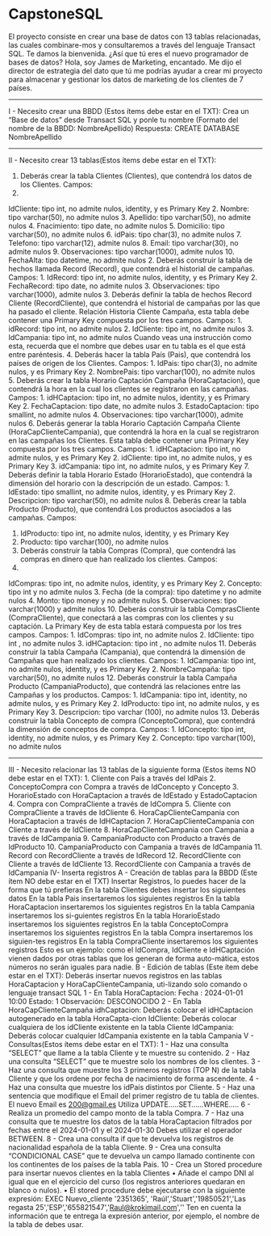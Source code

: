 # CapstoneSQL



El proyecto consiste en crear una base de datos con 13 tablas relacionadas, las cuales combinare-mos y consultaremos a través del lenguaje Transact SQL.
Te damos la bienvenida.
¿Así que tú eres el nuevo programador de bases de datos?
Hola, soy James de Marketing, encantado. Me dijo el director de estrategia del dato que tú me podrías ayudar a crear mi proyecto para almacenar y gestionar los datos de marketing de los clientes de 7 países.
____________________________________________________________
I - Necesito crear una BBDD (Estos ítems debe estar en el TXT):
Crea un “Base de datos” desde Transact SQL y ponle tu nombre (Formato del nombre de la BBDD: NombreApellido)
Respuesta: CREATE DATABASE NombreApellido
____________________________________________________________
II - Necesito crear 13 tablas(Estos ítems debe estar en el TXT):
1. Deberás crear la tabla Clientes (Clientes), que contendrá los datos de los Clientes. Campos:
1.
IdCliente: tipo int, no admite nulos, identity, y es Primary Key
2.
Nombre: tipo varchar(50), no admite nulos
3.
Apellido: tipo varchar(50), no admite nulos
4.
Fnacimiento: tipo date, no admite nulos
5.
Domicilio: tipo varchar(50), no admite nulos
6.
idPais: tipo char(3), no admite nulos
7.
Telefono: tipo varchar(12), admite nulos
8.
Email: tipo varchar(30), no admite nulos
9.
Observaciones: tipo varchar(1000), admite nulos
10.
FechaAlta: tipo datetime, no admite nulos
2. Deberás construir la tabla de hechos llamada Record (Record), que contendrá el historial de campañas. Campos:
1.
IdRecord: tipo int, no admite nulos, identity, y es Primary Key
2.
FechaRecord: tipo date, no admite nulos
3.
Observaciones: tipo varchar(1000), admite nulos
3. Deberás definir la tabla de hechos Record Cliente (RecordCliente), que contendrá el historial de campañas por las que ha pasado el cliente. Relación Historia Cliente Campaña, esta tabla debe contener una Primary Key compuesta por los tres campos. Campos:
1.
idRecord: tipo int, no admite nulos
2.
IdCliente: tipo int, no admite nulos
3.
IdCampania: tipo int, no admite nulos
Cuando veas una instrucción como esta, recuerda que el nombre que debes usar en tu tabla es el que está entre paréntesis.
4. Deberás hacer la tabla País (Pais), que contendrá los países de origen de los Clientes. Campos:
1.
IdPais: tipo char(3), no admite nulos, y es Primary Key
2.
NombrePais: tipo varchar(100), no admite nulos
5. Deberás crear la tabla Horario Captación Campaña (HoraCaptacion), que contendrá la hora en la cual los clientes se registraron en las campañas. Campos:
1.
idHCaptacion: tipo int, no admite nulos, identity, y es Primary Key
2.
FechaCaptacion: tipo date, no admite nulos
3.
EstadoCaptacion: tipo smallint, no admite nulos
4.
Observaciones: tipo varchar(1000), admite nulos
6. Deberás generar la tabla Horario Captación Campaña Cliente (HoraCapClienteCampania), que contendrá la hora en la cual se registraron en las campañas los Clientes. Esta tabla debe contener una Primary Key compuesta por los tres campos.
Campos:
1.
idHCaptacion: tipo int, no admite nulos, y es Primary Key
2.
idCliente: tipo int, no admite nulos, y es Primary Key
3.
idCampania: tipo int, no admite nulos, y es Primary Key
7. Deberás definir la tabla Horario Estado (HorarioEstado), que contendrá la dimensión del horario con la descripción de un estado. Campos:
1.
IdEstado: tipo smallint, no admite nulos, identity, y es Primary Key
2.
Descripcion: tipo varchar(50), no admite nulos
8. Deberás crear la tabla Producto (Producto), que contendrá Los productos asociados a las campañas. Campos:
1. IdProducto: tipo int, no admite nulos, identity, y es Primary Key
2. Producto: tipo varchar(100), no admite nulos
9. Deberás construir la tabla Compras (Compra), que contendrá las compras en dinero que han realizado los clientes. Campos:
1.
IdCompras: tipo int, no admite nulos, identity, y es Primary Key
2.
Concepto: tipo int y no admite nulos
3.
Fecha (de la compra): tipo datetime y no admite nulos
4.
Monto: tipo money y no admite nulos
5.
Observaciones: tipo varchar(1000) y admite nulos
10. Deberás construir la tabla ComprasCliente (CompraCliente), que conectará a las compras con los clientes y su captación. La Primary Key de esta tabla estará compuesta por los tres campos. Campos:
1.
IdCompras: tipo int, no admite nulos
2.
IdCliente: tipo int , no admite nulos
3.
idHCaptacion: tipo int , no admite nulos
11. Deberás construir la tabla Campaña (Campania), que contendrá la dimensión de Campañas que han realizado los clientes. Campos:
1.
IdCampania: tipo int, no admite nulos, identity, y es Primary Key
2.
NombreCampaña: tipo varchar(50), no admite nulos
12. Deberás construir la tabla Campaña Producto (CampaniaProducto), que contendrá las relaciones entre las Campañas y los productos. Campos:
1.
IdCampania: tipo int, identity, no admite nulos, y es Primary Key
2. IdProducto: tipo int, no admite nulos, y es Primary Key
3.
Descripcion: tipo varchar (100), no admite nulos
13. Deberás construir la tabla Concepto de compra (ConceptoCompra), que contendrá la dimensión de conceptos de compra. Campos:
1.
IdConcepto: tipo int, identity, no admite nulos, y es Primary Key
2.
Concepto: tipo varchar(100), no admite nulos
____________________________________________________________
III - Necesito relacionar las 13 tablas de la siguiente forma (Estos ítems NO debe estar en el TXT):
1.
Cliente con País a través del IdPais
2.
ConceptoCompra con Compra a través de IdConcepto y Concepto
3.
HorarioEstado con HoraCaptacion a través de IdEstado y EstadoCaptacion
4.
Compra con CompraCliente a través de IdCompra
5.
Cliente con CompraCliente a través de IdCliente
6.
HoraCapClienteCampania con HoraCaptacion a través de IdHCaptacion
7.
HoraCapClienteCampania con Cliente a través de IdCliente
8.
HoraCapClienteCampania con Campania a través de IdCampania
9.
CampaniaProducto con Producto a través de IdProducto
10.
CampaniaProducto con Campania a través de IdCampania
11.
Record con RecordCliente a través de IdRecord
12.
RecordCliente con Cliente a través de IdCliente
13.
RecordCliente con Campania a través de IdCampania
IV- Inserta registros
A - Creación de tablas para la BBDD (Este ítem NO debe estar en el TXT)
Insertar Registros, lo puedes hacer de la forma que tú prefieras
En la tabla Clientes debes insertar los siguientes datos
En la tabla Pais insertaremos los siguientes registros
En la tabla HoraCaptacion insertaremos los siguientes registros
En la tabla Campania insertaremos los si-guientes registros
En la tabla HorarioEstado insertaremos los siguientes registros
En la tabla ConceptoCompra insertaremos los siguientes registros
En la tabla Compra insertaremos los siguien-tes registros
En la tabla CompraCliente insertaremos los siguientes registros
Esto es un ejemplo: como el IdCompra, IdCliente e IdHCaptación vienen dados por otras tablas que los generan de forma auto-mática, estos números no serán iguales para nadie.
B - Edición de tablas (Este ítem debe estar en el TXT):
Deberás insertar nuevos registros en las tablas HoraCaptacion y HoraCapClienteCampania, uti-lizando solo comando o lenguaje transact SQL
1 - En Tabla HoraCaptacion:
Fecha : 2024-01-01 10:00
Estado: 1
Observación: DESCONOCIDO
2 - En Tabla HoraCapClienteCampaña
idhCaptacion: Deberás colocar el idHCaptacion autogenerado en la tabla HoraCapta-cion
IdCliente: Deberás colocar cualquiera de los idCliente existente en la tabla Cliente
IdCampania: Deberás colocar cualquier IdCampania existente en la tabla Campania
V - Consultas(Estos ítems debe estar en el TXT):
1 - Haz una consulta “SELECT” que llame a la tabla Cliente y te muestre su contenido.
2 - Haz una consulta “SELECT” que te muestre solo los nombres de los clientes.
3 - Haz una consulta que muestre los 3 primeros registros (TOP N) de la tabla Cliente y que los ordene por fecha de nacimiento de forma ascendente.
4 - Haz una consulta que muestre los idPais distintos por Cliente.
5 - Haz una sentencia que modifique el Email del primer registro de tu tabla de clientes. El nuevo Email es 200@gmail.es Utiliza UPDATE…..SET……WHERE…..
6 - Realiza un promedio del campo monto de la tabla Compra.
7 - Haz una consulta que te muestre los datos de la tabla HoraCaptacion filtrados por fechas entre el 2024-01-01 y el 2024-01-30 Debes utilizar el operador BETWEEN.
8 - Crea una consulta if que te devuelva los registros de nacionalidad española de la tabla Cliente.
9 - Crea una consulta “CONDICIONAL CASE” que te devuelva un campo llamado continente con los continentes de los países de la tabla Pais.
10 - Crea un Stored procedure para insertar nuevos clientes en la tabla Clientes
•
Añade el campo DNI al igual que en el ejercicio del curso (los registros anteriores quedaran en blanco o nulos).
•
El stored procedure debe ejecutarse con la siguiente expresión:
EXEC Nuevo_cliente '2351365', 'Raúl','Stuart','19850521','Las regasta 25','ESP','655821547','Raul@krokimail.com',''
Ten en cuenta la información que te entrega la expresión anterior, por ejemplo, el nombre de la tabla de debes usar.
